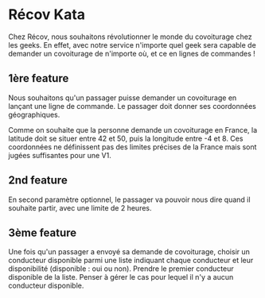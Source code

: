 # Récov Kata

Chez Récov, nous souhaitons révolutionner le monde du covoiturage chez les geeks. 
En effet, avec notre service n'importe quel geek sera capable de demander un covoiturage de n'importe où, et ce en lignes de commandes !

## 1ère feature

Nous souhaitons qu'un passager puisse demander un covoiturage en lançant une ligne de commande. Le passager doit donner ses coordonnées géographiques.

Comme on souhaite que la personne demande un covoiturage en France, la latitude doit se situer entre 42 et 50, puis la longitude entre -4 et 8. Ces coordonnées ne définissent pas des limites précises de la France mais sont jugées suffisantes pour une V1.

## 2nd feature

En second paramètre optionnel, le passager va pouvoir nous dire quand il souhaite partir, avec une limite de 2 heures.

## 3ème feature

Une fois qu'un passager a envoyé sa demande de covoiturage, choisir un conducteur disponible parmi une liste indiquant chaque conducteur et leur disponibilité (disponible : oui ou non). Prendre le premier conducteur disponible de la liste. Penser à gérer le cas pour lequel il n'y a aucun conducteur disponible.